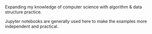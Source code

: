  Expanding my knowledge of computer science with algorithm & data structure practice.

Jupyter notebooks are generally used here to make the examples more independent and practical.
